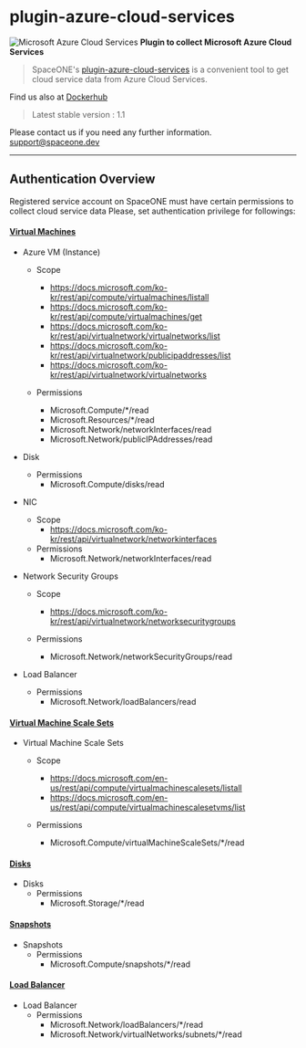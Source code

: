 # plugin-azure-cloud-services

![Microsoft Azure Cloud Services](https://spaceone-custom-assets.s3.ap-northeast-2.amazonaws.com/console-assets/icons/azure-cloud-services.svg)
**Plugin to collect Microsoft Azure Cloud Services**

> SpaceONE's [plugin-azure-cloud-services](https://github.com/spaceone-dev/plugin-azure-cloud-services) is a convenient tool to 
get cloud service data from Azure Cloud Services. 


Find us also at [Dockerhub](https://hub.docker.com/r/spaceone/azure-cloud-services)
> Latest stable version : 1.1

Please contact us if you need any further information. 
<support@spaceone.dev>

---

## Authentication Overview
Registered service account on SpaceONE must have certain permissions to collect cloud service data 
Please, set authentication privilege for followings:
 
#### [Virtual Machines](https://docs.microsoft.com/ko-kr/rest/api/compute/virtualmachines/list)

- Azure VM (Instance)
    - Scope
        - https://docs.microsoft.com/ko-kr/rest/api/compute/virtualmachines/listall
        - https://docs.microsoft.com/ko-kr/rest/api/compute/virtualmachines/get
        - https://docs.microsoft.com/ko-kr/rest/api/virtualnetwork/virtualnetworks/list
        - https://docs.microsoft.com/ko-kr/rest/api/virtualnetwork/publicipaddresses/list
        - https://docs.microsoft.com/ko-kr/rest/api/virtualnetwork/virtualnetworks

    - Permissions
        - Microsoft.Compute/*/read
        - Microsoft.Resources/*/read
        - Microsoft.Network/networkInterfaces/read	
        - Microsoft.Network/publicIPAddresses/read	

- Disk
    - Permissions
        - Microsoft.Compute/disks/read	
        
- NIC
    - Scope
        - https://docs.microsoft.com/ko-kr/rest/api/virtualnetwork/networkinterfaces
    - Permissions
        - Microsoft.Network/networkInterfaces/read	
     
- Network Security Groups
    - Scope
        - https://docs.microsoft.com/ko-kr/rest/api/virtualnetwork/networksecuritygroups

    - Permissions
        - Microsoft.Network/networkSecurityGroups/read	
    
- Load Balancer
    - Permissions
        - Microsoft.Network/loadBalancers/read
  

#### [Virtual Machine Scale Sets](https://docs.microsoft.com/en-us/rest/api/compute/virtualmachinescalesets/listall)
- Virtual Machine Scale Sets
    - Scope
        - https://docs.microsoft.com/en-us/rest/api/compute/virtualmachinescalesets/listall
        - https://docs.microsoft.com/en-us/rest/api/compute/virtualmachinescalesetvms/list

    - Permissions
        - Microsoft.Compute/virtualMachineScaleSets/*/read	
        

#### [Disks](https://docs.microsoft.com/en-ca/rest/api/compute/disks/list)
- Disks
    - Permissions
        - Microsoft.Storage/*/read


#### [Snapshots](https://docs.microsoft.com/en-us/rest/api/compute/snapshots/list)
- Snapshots
    - Permissions
        - Microsoft.Compute/snapshots/*/read	


#### [Load Balancer](https://docs.microsoft.com/en-us/rest/api/load-balancer/loadbalancers/listall)
- Load Balancer
    - Permissions
        - Microsoft.Network/loadBalancers/*/read
        - Microsoft.Network/virtualNetworks/subnets/*/read		

            




